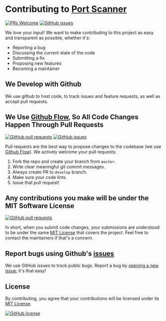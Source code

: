 # Contributing to [Port Scanner](https://github.com/vinitshahdeo/PortScanner/)

[![PRs Welcome](https://img.shields.io/badge/PRs-welcome-brightgreen.svg?style=flat&logo=git&logoColor=white)](https://github.com/vinitshahdeo/PortScanner/pulls) [![GitHub issues](https://img.shields.io/github/issues/vinitshahdeo/PortScanner?logo=github&color=red)](https://github.com/vinitshahdeo/PortScanner/issues) 


We love your input! We want to make contributing to this project as easy and transparent as possible, whether it's:

- Reporting a bug
- Discussing the current state of the code
- Submitting a fix
- Proposing new features
- Becoming a maintainer

## We Develop with Github

We use github to host code, to track issues and feature requests, as well as accept pull requests.

## We Use [Github Flow](https://guides.github.com/introduction/flow/index.html), So All Code Changes Happen Through Pull Requests

[![GitHub pull requests](https://img.shields.io/github/issues-pr/vinitshahdeo/PortScanner?color=blue&logo=github)](https://github.com/vinitshahdeo/PortScanner/pulls) [![GitHub issues](https://img.shields.io/github/issues-closed/vinitshahdeo/PortScanner?logo=github)](https://github.com/vinitshahdeo/PortScanner/issues) 

Pull requests are the best way to propose changes to the codebase (we use [Github Flow](https://guides.github.com/introduction/flow/index.html)). We actively welcome your pull requests:

1. Fork the repo and create your branch from `master`.
2. Write clear meaningful git commit messages.
3. Always create PR to `develop` branch.
4. Make sure your code lints.
5. Issue that pull request!

## Any contributions you make will be under the MIT Software License

[![GitHub pull requests](https://img.shields.io/github/issues-pr-closed/vinitshahdeo/PortScanner?color=lightgray&logo=github)](https://github.com/vinitshahdeo/PortScanner/pulls?q=is%3Apr+is%3Aclosed)

In short, when you submit code changes, your submissions are understood to be under the same [MIT License](https://github.com/vinitshahdeo/PortScanner/blob/master/LICENSE) that covers the project. Feel free to contact the maintainers if that's a concern.

## Report bugs using Github's [issues](https://github.com/vinitshahdeo/PortScanner/issues)

We use GitHub issues to track public bugs. Report a bug by [opening a new issue](https://github.com/vinitshahdeo/PortScanner/issues/new); it's that easy!

## License

By contributing, you agree that your contributions will be licensed under its [MIT License](https://github.com/vinitshahdeo/PortScanner/blob/master/LICENSE).

[![GitHub license](https://img.shields.io/github/license/vinitshahdeo/PortScanner?logo=github)](https://github.com/vinitshahdeo/PortScanner/blob/master/LICENSE)
